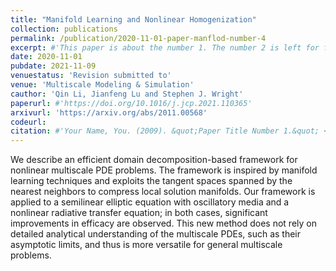 ```yaml
---
title: "Manifold Learning and Nonlinear Homogenization"
collection: publications
permalink: /publication/2020-11-01-paper-manflod-number-4
excerpt: #'This paper is about the number 1. The number 2 is left for future work.'
date: 2020-11-01
pubdate: 2021-11-09
venuestatus: 'Revision submitted to'
venue: 'Multiscale Modeling & Simulation'
cauthor: 'Qin Li, Jianfeng Lu and Stephen J. Wright'
paperurl: #'https://doi.org/10.1016/j.jcp.2021.110365'
arxivurl: 'https://arxiv.org/abs/2011.00568'
codeurl: 
citation: #'Your Name, You. (2009). &quot;Paper Title Number 1.&quot; <i>Journal 1</i>. 1(1).'
---
```

We describe an efficient domain decomposition-based framework for nonlinear multiscale PDE problems. The framework is inspired by manifold learning techniques and exploits the tangent spaces spanned by the nearest neighbors to compress local solution manifolds. Our framework is applied to a semilinear elliptic equation with oscillatory media and a nonlinear radiative transfer equation; in both cases, significant improvements in efficacy are observed. This new method does not rely on detailed analytical understanding of the multiscale PDEs, such as their asymptotic limits, and thus is more versatile for general multiscale problems.